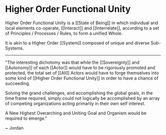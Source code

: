 # Higher Order Functional Unity

Higher Order Functional Unity is a [[State of Being]] in which individual and local elements co-operate, [[Interact]] and [[Interrelate]], according to a set of Principles / Processes / Rules, to form a unified Whole. 

It is akin to a Higher Order [[System]] composed of unique and diverse Sub-Systems. 
___
"The interesting dichotomy was that while the [[Sovereignty]] and [[Autonomy]] of each [[Actor]] would have to be rigorously promoted and protected, the total set of [[All]] Actors would have to forge themselves into some kind of [[Higher Order Functional Unity]] in order to have a chance of succeeding. 

Solving the grand challenges, and accomplishing the global goals, in the time frame required, simply could not logically be accomplished by an array of competing organizations acting primarily in their own self interest. 

A New Highest Overarching and Uniting Goal and Organism would be required to emerge." 

~ Jordan 


